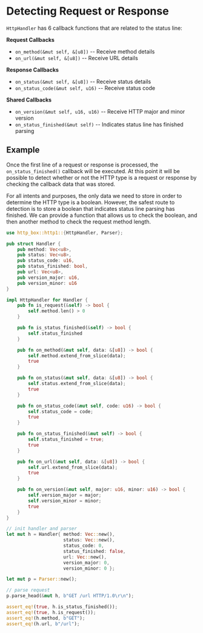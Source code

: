 # Detecting Request or Response

`HttpHandler` has 6 callback functions that are related to the status line:

**Request Callbacks**

- `on_method(&mut self, &[u8])` -- Receive method details
- `on_url(&mut self, &[u8])` -- Receive URL details

**Response Callbacks**
- `on_status(&mut self, &[u8])` -- Receive status details
- `on_status_code(&mut self, u16)` -- Receive status code

**Shared Callbacks**

- `on_version(&mut self, u16, u16)` -- Receive HTTP major and minor version
- `on_status_finished(&mut self)` -- Indicates status line has finished parsing

## Example

Once the first line of a request or response is processed, the `on_status_finished()` callback
will be executed. At this point it will be possible to detect whether or not the HTTP type is
a request or response by checking the callback data that was stored.

For all intents and purposes, the only data we need to store in order to determine the HTTP type
is a boolean. However, the safest route to detection is to store a boolean that indicates status
line parsing has finished. We can provide a function that allows us to check the boolean, and then
another method to check the request method length.

```rust
use http_box::http1::{HttpHandler, Parser};

pub struct Handler {
    pub method: Vec<u8>,
    pub status: Vec<u8>,
    pub status_code: u16,
    pub status_finished: bool,
    pub url: Vec<u8>,
    pub version_major: u16,
    pub version_minor: u16
}

impl HttpHandler for Handler {
    pub fn is_request(&self) -> bool {
        self.method.len() > 0
    }

    pub fn is_status_finished(&self) -> bool {
        self.status_finished
    }

    pub fn on_method(&mut self, data: &[u8]) -> bool {
        self.method.extend_from_slice(data);
        true
    }

    pub fn on_status(&mut self, data: &[u8]) -> bool {
        self.status.extend_from_slice(data);
        true
    }

    pub fn on_status_code(&mut self, code: u16) -> bool {
        self.status_code = code;
        true
    }

    pub fn on_status_finished(&mut self) -> bool {
        self.status_finished = true;
        true
    }

    pub fn on_url(&mut self, data: &[u8]) -> bool {
        self.url.extend_from_slice(data);
        true
    }

    pub fn on_version(&mut self, major: u16, minor: u16) -> bool {
        self.version_major = major;
        self.version_minor = minor;
        true
    }
}

// init handler and parser
let mut h = Handler{ method: Vec::new(),
                     status: Vec::new(),
                     status_code: 0,
                     status_finished: false,
                     url: Vec::new(),
                     version_major: 0,
                     version_minor: 0 };

let mut p = Parser::new();

// parse request
p.parse_head(&mut h, b"GET /url HTTP/1.0\r\n");

assert_eq!(true, h.is_status_finished());
assert_eq!(true, h.is_request());
assert_eq!(h.method, b"GET");
assert_eq!(h.url, b"/url");
```
